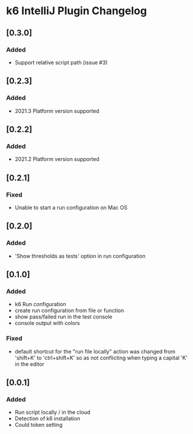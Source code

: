 <!-- Keep a Changelog guide -> https://keepachangelog.com -->

# k6 IntelliJ Plugin Changelog

## [0.3.0]
### Added
- Support relative script path (issue #3)

## [0.2.3]
### Added
- 2021.3 Platform version supported 

## [0.2.2]
### Added
- 2021.2 Platform version supported

## [0.2.1]
### Fixed
- Unable to start a run configuration on Mac OS 

## [0.2.0]
### Added
- 'Show thresholds as tests' option in run configuration 

## [0.1.0]
### Added
- k6 Run configuration
- create run configuration from file or function
- show pass/failed run in the test console
- console output with colors 
### Fixed
- default shortcut for the "run file locally" action was changed from 'shift+K' to 'ctrl+shift+K' so as not conflicting when typing a capital 'K' in the editor 
## [0.0.1]
### Added
- Run script locally / in the cloud
- Detection of k6 installation 
- Could token setting

